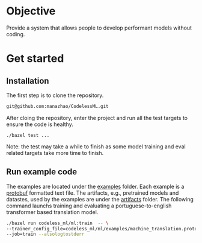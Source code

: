 # Objective
Provide a system that allows people to develop performant models without coding.

# Get started
## Installation
The first step is to clone the repository.
```sh
git@github.com:manazhao/CodelessML.git
```

After cloing the repository, enter the project and run all the test targets to
ensure the code is healthy.
```
./bazel test ...
```
Note: the test may take a while to finish as some model training and eval
related targets take more time to finish.

## Run example code
The examples are located under the [examples](codeless_ml/ml/examples) folder.
Each example is a [protobuf](https://github.com/protocolbuffers/protobuf)
formatted text file. The artifacts, e.g., pretrained models and datastes, used
by the examples are under the [artifacts](codeless_ml/ml/artifacts) folder. The
following command launchs training and evaluating a portuguese-to-english
transformer based translation model.

```sh
./bazel run codeless_ml/ml:train  -- \
--trainer_config_file=codeless_ml/ml/examples/machine_translation.prototext \
--job=train --alsologtostderr
```
